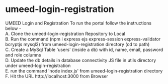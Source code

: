 # umeed-login-registration
UMEED Login and Registration
To run the portal follow the instructions below - <br/>
A. Clone the umeed-login-registration Repository to Local<br/>
B. Run the command (npm i express ejs express-session express-validator bcryptjs mysql2) from umeed-login-registration directory (cd to path)<br/>
C. Create a MySql Table 'users' (inside a db) with id, name, email, password and role columns<br/>
D. Update the db details in database connectivity JS file in utils directory under umeed-login-registration<br/>
E. run the command 'node index.js' from umeed-login-registration directory<br/>
F. Hit the URL http://localhost:3000 from Browser<br/>
